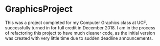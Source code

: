 # GraphicsProject

This was a project completed for my Computer Graphics class at UCF, successfully turned in for full credit in December 2018.
I am in the process of refactoring this project to have much cleaner code, as the initial version was created with very little time due to sudden deadline announcements.
